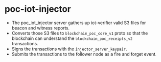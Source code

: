 # poc-iot-injector

- The poc_iot_injector server gathers up iot-verifier valid S3 files for beacon
and witness reports.
- Converts those S3 files to `blockchain_poc_core_v1` proto so that the
  blockchain can understand the `blockchain_poc_receipts_v2` transactions.
- Signs the transactions with the `injector_server_keypair`.
- Submits the transactions to the follower node as a fire and forget event.
